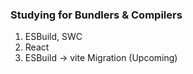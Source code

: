 ### Studying for Bundlers & Compilers

1. ESBuild, SWC
2. React
3. ESBuild -> vite Migration (Upcoming)

